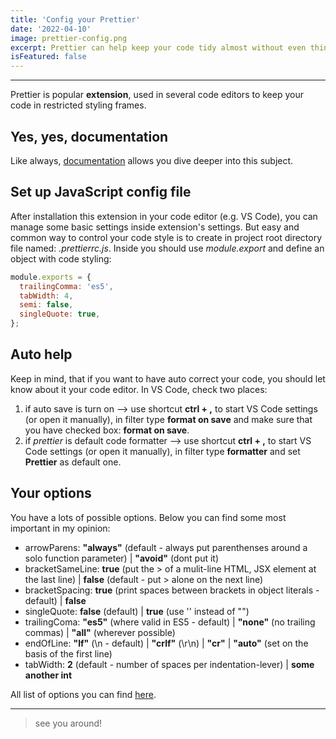 ```yaml
---
title: 'Config your Prettier'
date: '2022-04-10'
image: prettier-config.png
excerpt: Prettier can help keep your code tidy almost without even thinking about it.
isFeatured: false
---
```


---

Prettier is popular **extension**, used in several code editors to keep your code in restricted styling frames.

## Yes, yes, documentation

Like always, [documentation](https://prettier.io/) allows you dive deeper into this subject.

## Set up JavaScript config file

After installation this extension in your code editor (e.g. VS Code), you can manage some basic settings inside extension's settings. But easy and common way to control your code style is to create in project root directory file named: _.prettierrc.js_. Inside you should use _module.export_ and define an object with code styling:

```js
module.exports = {
  trailingComma: 'es5',
  tabWidth: 4,
  semi: false,
  singleQuote: true,
};
```

## Auto help

Keep in mind, that if you want to have auto correct your code, you should let know about it your code editor. In VS Code, check two places:

1. if auto save is turn on --> use shortcut **ctrl + ,** to start VS Code settings (or open it manually), in filter type **format on save** and make sure that you have checked box: **format on save**.
2. if _prettier_ is default code formatter --> use shortcut **ctrl + ,** to start VS Code settings (or open it manually), in filter type **formatter** and set **Prettier** as default one.

## Your options

You have a lots of possible options. Below you can find some most important in my opinion:

- arrowParens: **"always"** (default - always put parenthenses around a solo function parameter) | **"avoid"** (dont put it)
- bracketSameLine: **true** (put the > of a mulit-line HTML, JSX element at the last line) | **false** (default - put > alone on the next line)
- bracketSpacing: **true** (print spaces between brackets in object literals - default) | **false**
- singleQuote: **false** (default) | **true** (use '' instead of "")
- trailingComa: **"es5"** (where valid in ES5 - default) | **"none"** (no trailing commas) | **"all"** (wherever possible)
- endOfLine: **"lf"** (\n - default) | **"crlf"** (\r\n) | **"cr"** | **"auto"** (set on the basis of the first line)
- tabWidth: **2** (default - number of spaces per indentation-lever) | **some another int**

All list of options you can find [here](https://prettier.io/docs/en/options.html).

---

> see you around!
